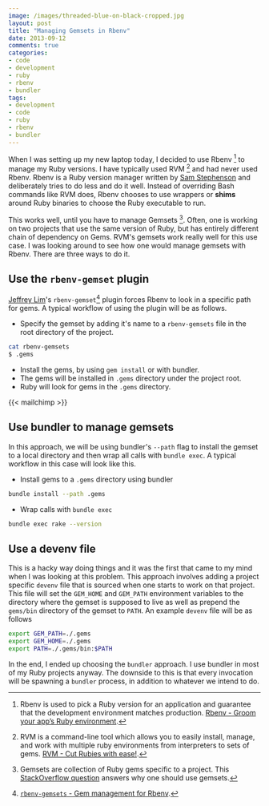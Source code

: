 ```yaml
---
image: /images/threaded-blue-on-black-cropped.jpg
layout: post
title: "Managing Gemsets in Rbenv"
date: 2013-09-12
comments: true
categories:
- code
- development
- ruby
- rbenv
- bundler
tags:
- development
- code
- ruby
- rbenv
- bundler
---
```

When I was setting up my new laptop today, I decided to use Rbenv [^1] to manage my Ruby versions. I have typically used RVM [^2] and had never used Rbenv. Rbenv is a Ruby version manager written by [Sam Stephenson](https://github.com/sstephenson/) and deliberately tries to do less and do it well. Instead of overriding Bash commands like RVM does, Rbenv chooses to use wrappers or **shims** around Ruby binaries to choose the Ruby executable to run.

This works well, until you have to manage Gemsets [^3]. Often, one is working on two projects that use the same version of Ruby, but has entirely different chain of dependency on Gems. RVM's gemsets work really well for this use case. I was looking around to see how one would manage gemsets with Rbenv. There are three ways to do it.

<!--more-->

## Use the `rbenv-gemset` plugin
[Jeffrey Lim](https://github.com/jf)'s `rbenv-gemset`[^4] plugin forces Rbenv to look in a specific path for gems. A typical workflow of using the plugin will be as follows.

* Specify the gemset by adding it's name to a `rbenv-gemsets` file in the root directory of the project.
```bash
cat rbenv-gemsets
$ .gems
```
* Install the gems, by using `gem install` or with bundler.
* The gems will be installed in `.gems` directory under the project root.
* Ruby will look for gems in the `.gems` directory.

{{< mailchimp >}}

## Use bundler to manage gemsets
In this approach, we will be using bundler's `--path` flag to install the gemset to a local directory and then wrap all calls with `bundle exec`. A typical workflow in this case will look like this.

* Install gems to a `.gems` directory using bundler
```bash
bundle install --path .gems
```
* Wrap calls with `bundle exec`
```bash
bundle exec rake --version
```

## Use a devenv file
This is a hacky way doing things and it was the first that came to my mind when I was looking at this problem. This approach involves adding a project specific `devenv` file that is sourced when one starts to work on that project. This file will set the `GEM_HOME` and `GEM_PATH` environment variables to the directory where the gemset is supposed to live as well as prepend the `gems/bin` directory of the gemset to `PATH`. An example `devenv` file will be as follows
```bash
export GEM_PATH=./.gems
export GEM_HOME=./.gems
export PATH=./.gems/bin:$PATH
```

In the end, I ended up choosing the `bundler` approach. I use bundler in most of my Ruby projects anyway. The downside to this is that every invocation will be spawning a `bundler` process, in addition to whatever we intend to do.

[^1]: Rbenv is used to pick a Ruby version for an application and guarantee that the development environment matches production. [Rbenv - Groom your app’s Ruby environment](https://github.com/sstephenson/rbenv).
[^2]: RVM is a command-line tool which allows you to easily install, manage, and work with multiple ruby environments from interpreters to sets of gems. [RVM - Cut Rubies with ease!](https://rvm.io/).
[^3]: Gemsets are collection of Ruby gems specific to a project. This [StackOverflow question](http://stackoverflow.com/questions/11086661/why-should-i-use-application-specific-rvm-gemsets-in-addition-to-bundler) answers why one should use gemsets.
[^4]: [`rbenv-gemsets` - Gem management for Rbenv](https://github.com/jf/rbenv-gemset).

